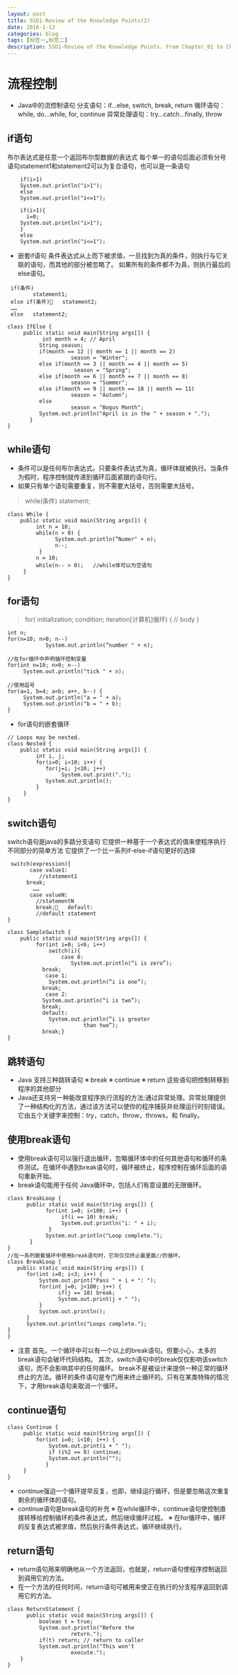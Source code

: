 ```yaml
---
layout: post
title: SSD1-Review of the Knowledge Points(3)
date: 2016-1-12
categories: blog
tags: [标签一,标签二]
description: SSD1-Review of the Knowledge Points. From Chapter_01 to Chapter_09.
---
```


# 流程控制

- Java中的流控制语句
分支语句：if…else, switch, break, return
循环语句：while, do…while, for, continue
异常处理语句：try…catch…finally, throw


## if语句

布尔表达式是任意一个返回布尔型数据的表达式
每个单一的语句后面必须有分号
语句statement1和statement2可以为复合语句，也可以是一条语句
```$xslt
    if(i>1)
	System.out.println("i>1");
    else
	System.out.println("i<=1");

    if(i>1){
      i=0;
	System.out.println("i>1");
    }
    else
	System.out.println("i<=1");
```
- 嵌套if语句
条件表达式从上而下被求值，一旦找到为真的条件，则执行与它关联的语句，而其他的部分被忽略了。
如果所有的条件都不为真，则执行最后的else语句。
```$xslt
 if(条件)
 		statement1;
 else if(条件)	statement2;
 ……
 else 	statement2;
```
```$xslt
class IfElse {
     public static void main(String args[]) {
           int month = 4; // April
          String season;
          if(month == 12 || month == 1 || month == 2)
                    season = "Winter";
          else if(month == 3 || month == 4 || month == 5)
                     season = "Spring";
          else if(month == 6 || month == 7 || month == 8)
                    season = "Summer";
          else if(month == 9 || month == 10 || month == 11)
                    season = "Autumn";
          else
                    season = "Bogus Month";
          System.out.println("April is in the " + season + ".");
       }
}
```
## while语句
- 条件可以是任何布尔表达式。只要条件表达式为真，循环体就被执行。当条件为假时，程序控制就传递到循环后面紧跟的语句行。
- 如果只有单个语句需要重复，则不需要大括号，否则需要大括号。

 >while(条件)
 		statement;

```$xslt
class While {
    public static void main(String args[]) {
         int n = 10; 
         while(n > 0) {
               System.out.println(“Numer" + n);
               n--;
          }
         n = 10;
         while(n-- > 0);   //while体可以为空语句
     }
}
```
## for语句
> for( initialization; condition; iteration[计算机]循环) {
     // body
 }
```$xslt
int n;
for(n=10; n>0; n--)
            System.out.println(“number " + n);

//在for循环中声明循环控制变量
for(int n=10; n>0; n--)
     System.out.println("tick " + n);

//使用逗号
for(a=1, b=4; a<b; a++, b--) {
     System.out.println("a = " + a);
     System.out.println("b = " + b);
}
```
- for语句的嵌套循环

```$xslt
// Loops may be nested.
class Nested {
    public static void main(String args[]) {
         int i, j;
         for(i=0; i<10; i++) {
            for(j=i; j<10; j++)
                 System.out.print(".");
            System.out.println();
         }
     }
}
```

## switch语句
switch语句是java的多路分支语句
它提供一种基于一个表达式的值来使程序执行不同部分的简单方法
它提供了一个比一系列if-else-if语句更好的选择

```$xslt
 switch(expression){
	   case value1:
		  //statement1
   	  break;
		……
	   case valueN:
		 //statementN
	     break;   default:
		 //default statement
}

class SampleSwitch {
    public static void main(String args[]) {
         for(int i=0; i<6; i++)
             switch(i){
                 case 0:
                    System.out.println(“i is zero”);
		   break;
	        case 1:
		     System.out.println(“i is one”);
		   break;
	        case 2:
		   System.out.println(“i is two”);
		   break;
  	       default:
		     System.out.println(“i is greater 
                        than two”);
		   break;}
}
```

## 跳转语句
- Java 支持三种跳转语句
※ break
※ continue
※ return
这些语句把控制转移到程序的其他部分
- Java还支持另一种能改变程序执行流程的方法:通过异常处理。异常处理提供了一种结构化的方法，通过该方法可以使你的程序捕获并处理运行时刻错误。它由五个关键字来控制：try，catch，throw，throws，和 finally。

## 使用break语句
- 使用break语句可以强行退出循环，忽略循环体中的任何其他语句和循环的条件测试。在循环中遇到break语句时，循环被终止，程序控制在循环后面的语句重新开始。
- break语句能用于任何 Java循环中，包括人们有意设置的无限循环。
```$xslt
class BreakLoop {
      public static void main(String args[]) {
            for(int i=0; i<100; i++) {
                 if(i == 10) break; 			         
                 System.out.println("i: " + i);
             }
            System.out.println("Loop complete.");
       }
}
//在一系列嵌套循环中使用break语句时，它将仅仅终止最里面//的循环。
class BreakLoop {
   public static void main(String args[]) {
      for(int i=0; i<3; i++) {
          System.out.print("Pass " + i + ": ");
          for(int j=0; j<100; j++) {
                if(j == 10) break; 
                System.out.print(j + " ");
          }
          System.out.println();
      }
      System.out.println("Loops complete.");
}
}
```
- 注意
首先，一个循环中可以有一个以上的break语句。但要小心，太多的break语句会破坏代码结构。
其次，switch语句中的break仅仅影响该switch语句，而不会影响其中的任何循环。
break不是被设计来提供一种正常的循环终止的方法。循环的条件语句是专门用来终止循环的。只有在某类特殊的情况下，才用break语句来取消一个循环。

## continue语句
```$xslt
class Continue {
     public static void main(String args[]) {
         for(int i=0; i<10; i++) {
             System.out.print(i + " ");
             if (i%2 == 0) continue;
             System.out.println("");
		    }
     }
}
```
- continue强迫一个循环提早反复，也即，继续运行循环，但是要忽略这次重复剩余的循环体的语句。
- continue语句是break语句的补充
※ 在while循环中，continue语句使控制直接转移给控制循环的条件表达式，然后继续循环过程。
※ 在for循环中，循环的反复表达式被求值，然后执行条件表达式，循环继续执行。

## return语句
- return语句用来明确地从一个方法返回，也就是，return语句使程序控制返回到调用它的方法。
- 在一个方法的任何时间，return语句可被用来使正在执行的分支程序返回到调用它的方法。
```$xslt
class ReturnStatement {
      public static void main(String args[]) {
          boolean t = true;
          System.out.println("Before the  
                    return.");
          if(t) return; // return to caller
          System.out.println("This won't       
                    execute.");
    }
}
```



















